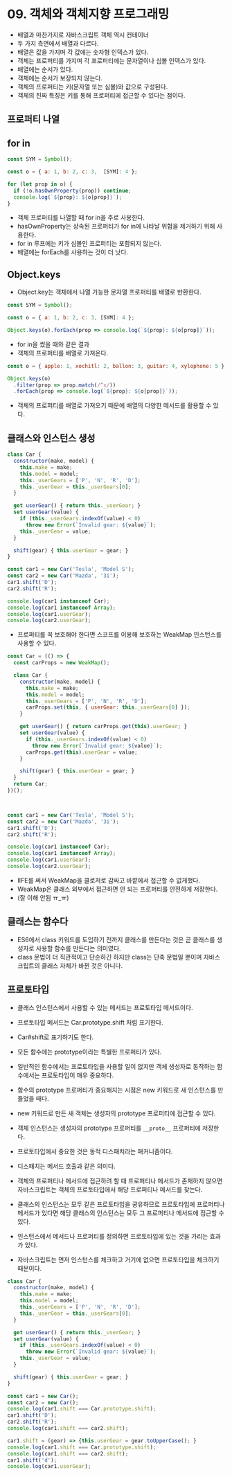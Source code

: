 # 09. 객체와 객체지향 프로그래밍

* 배열과 마찬가지로 자바스크립트 객체 역시 컨테이너
* 두 가지 측면에서 배열과 다르다.
* 배열은 값을 가지며 각 값에는 숫자형 인덱스가 있다.
* 객체는 프로퍼티를 가지며 각 프로퍼티에는 문자열이나 심볼 인덱스가 있다.
* 배열에는 순서가 있다.
* 객체에는 순서가 보장되지 않는다.
* 객체의 프로퍼티는 키(문자열 또는 심볼)와 값으로 구성된다.
* 객체의 진짜 특징은 키를 통해 프로퍼티에 접근할 수 있다는 점이다.

## 프로퍼티 나열

## for in

```js
const SYM = Symbol();

const o = { a: 1, b: 2, c: 3,  [SYM]: 4 };

for (let prop in o) {
  if (!o.hasOwnProperty(prop)) continue;
  console.log(`${prop}: ${o[prop]}`);
}
```

* 객체 프로퍼티를 나열할 때 for in을 주로 사용한다.
* hasOwnProperty는 상속된 프로퍼티가 for in에 나타날 위험을 제거하기 위해 사용한다.
* for in 루프에는 키가 심볼인 프로퍼티는 포함되지 않는다.
* 배열에는 forEach를 사용하는 것이 더 낫다.

## Object.keys

* Object.key는 객체에서 나열 가능한 문자열 프로퍼티를 배열로 반환한다.

```js
const SYM = Symbol();

const o = { a: 1, b: 2, c: 3, [SYM]: 4 };

Object.keys(o).forEach(prop => console.log(`${prop}: ${o[prop]}`));
```

* for in을 썼을 때와 같은 결과
* 객체의 프로퍼티를 배열로 가져온다.

```js
const o = { apple: 1, xochitl: 2, ballon: 3, guitar: 4, xylophone: 5 };

Object.keys(o)
  .filter(prop => prop.match(/^x/))
  .forEach(prop => console.log(`${prop}: ${o[prop]}`));
```

* 객체의 프로퍼티를 배열로 가져오기 때문에 배열의 다양한 메서드를 활용할 수 있다.

## 클래스와 인스턴스 생성

```js
class Car {
  constructor(make, model) {
    this.make = make;
    this.model = model;
    this._userGears = ['P', 'N', 'R', 'D'];
    this._userGear = this._userGears[0];
  }

  get userGear() { return this._userGear; }
  set userGear(value) {
    if (this._userGears.indexOf(value) < 0)
      throw new Error(`Invalid gear: ${value}`);
    this._userGear = value;
  }

  shift(gear) { this.userGear = gear; }
}

const car1 = new Car('Tesla', 'Model S');
const car2 = new Car('Mazda', '3i');
car1.shift('D');
car2.shift('R');

console.log(car1 instanceof Car);
console.log(car1 instanceof Array);
console.log(car1.userGear);
console.log(car2.userGear);
```

* 프로퍼티를 꼭 보호해야 한다면 스코프를 이용해 보호하는 WeakMap 인스턴스를 사용할 수 있다.

```js
const Car = (() => {
  const carProps = new WeakMap();

  class Car {
    constructor(make, model) {
      this.make = make;
      this.model = model;
      this._userGears = ['P', 'N', 'R', 'D'];
      carProps.set(this, { userGear: this._userGears[0] });
    }

    get userGear() { return carProps.get(this).userGear; }
    set userGear(value) {
      if (this._userGears.indexOf(value) < 0)
        throw new Error(`Invalid gear: ${value}`);
      carProps.get(this).userGear = value;
    }

    shift(gear) { this.userGear = gear; }
  }
  return Car;
})();



const car1 = new Car('Tesla', 'Model S');
const car2 = new Car('Mazda', '3i');
car1.shift('D');
car2.shift('R');

console.log(car1 instanceof Car);
console.log(car1 instanceof Array);
console.log(car1.userGear);
console.log(car2.userGear);
```

* IIFE를 써서 WeakMap을 클로저로 감싸고 바깥에서 접근할 수 없게했다.
* WeakMap은 클래스 외부에서 접근하면 안 되는 프로퍼티를 안전하게 저장한다.
* (잘 이해 안됨 ㅠ_ㅠ)

## 클래스는 함수다

* ES6에서 class 키워드를 도입하기 전까지 클래스를 만든다는 것은 곧 클래스를 생성자로 사용할 함수를 만든다는 의미였다.
* class 문법이 더 직관적이고 단순하긴 하지만 class는 단축 문법일 뿐이며 자바스크립트의 클래스 자체가 바뀐 것은 아니다.

## 프로토타입

* 클래스 인스턴스에서 사용할 수 있는 메서드는 프로토타입 메서드이다.
* 프로토타입 메서드는 Car.prototype.shift 처럼 표기한다.
* Car#shift로 표기하기도 한다.
* 모든 함수에는 prototype이라는 특별한 프로퍼티가 있다.
* 일반적인 함수에서는 프로토타입을 사용할 일이 없지만 객체 생성자로 동작하는 함수에서는 프로토타입이 매우 중요하다.

* 함수의 prototype 프로퍼티가 중요해지는 시점은 new 키워드로 새 인스턴스를 만들었을 때다.
* new 키워드로 만든 새 객체는 생성자의 prototype 프로퍼티에 접근할 수 있다.
* 객체 인스턴스는 생성자의 prototype 프로퍼티를 `__proto__` 프로퍼티에 저장한다.
* 프로토타입에서 중요한 것은 동적 디스패치라는 매커니즘이다.
* 디스패치는 메서드 호출과 같은 의미다.
* 객체의 프로퍼티나 메서드에 접근하려 할 때 프로퍼티나 메서드가 존재하지 않으면 자바스크립트는 객체의 프로토타입에서 해당 프로퍼티나 메서드를 찾는다.
* 클래스의 인스턴스는 모두 같은 프로토타입을 궁유하므로 프로토타입에 프로퍼티나 메서드가 있다면 해당 클래스의 인스턴스는 모두 그 프로퍼티나 메서드에 접근할 수 있다.

* 인스턴스에서 메서드나 프로퍼티를 정의하면 프로토타입에 있는 것을 가리는 효과가 있다.
* 자바스크립트는 먼저 인스턴스를 체크하고 거기에 없으면 프로토타입을 체크하기 때문이다.

```js
class Car {
  constructor(make, model) {
    this.make = make;
    this.model = model;
    this._userGears = ['P', 'N', 'R', 'D'];
    this._userGear = this._userGears[0];
  }

  get userGear() { return this._userGear; }
  set userGear(value) {
    if (this._userGears.indexOf(value) < 0)
      throw new Error(`Invalid gear: ${value}`);
    this._userGear = value;
  }

  shift(gear) { this.userGear = gear; }
}

const car1 = new Car();
const car2 = new Car();
console.log(car1.shift === Car.prototype.shift);
car1.shift('D');
car2.shift('R');
console.log(car1.shift === car2.shift);

car1.shift = (gear) => {this.userGear = gear.toUpperCase(); }
console.log(car1.shift === Car.prototype.shift);
console.log(car1.shift === car2.shift);
car1.shift('d');
console.log(car1.userGear);
```
